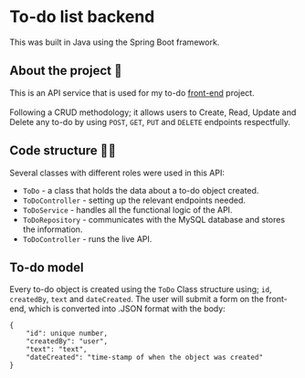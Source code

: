 # To-do list backend
This was built in Java using the Spring Boot framework.

## About the project 💭
This is an API service that is used for my to-do [front-end](https://github.com/kav97/todo-frontend) project.
</br></br>
Following a CRUD methodology; it allows users to Create, Read, Update and Delete any to-do by using `POST`, `GET`, `PUT` and `DELETE` endpoints respectfully.

## Code structure 👨‍💻
Several classes with different roles were used in this API:
- `ToDo` - a class that holds the data about a to-do object created.
- `ToDoController` - setting up the relevant endpoints needed.
- `ToDoService` - handles all the functional logic of the API.
- `ToDoRepository` - communicates with the MySQL database and stores the information.
- `ToDoController` - runs the live API.

## To-do model
Every to-do object is created using the `ToDo` Class structure using; `id`, `createdBy`, `text` and `dateCreated`. The user will submit a form on the front-end, which is converted into .JSON format with the body:
```
{
    "id": unique number,
    "createdBy": "user",
    "text": "text",
    "dateCreated": "time-stamp of when the object was created"
}
```